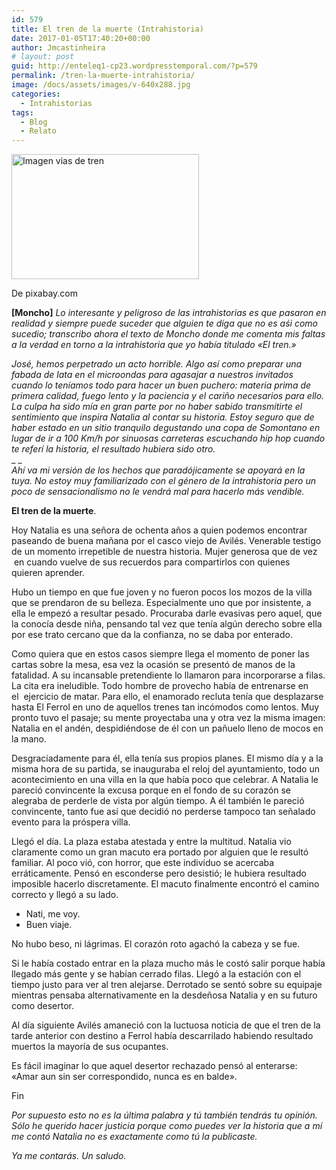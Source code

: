 ```yaml
---
id: 579
title: El tren de la muerte (Intrahistoria)
date: 2017-01-05T17:40:20+00:00
author: Jmcastinheira
# layout: post
guid: http://enteleq1-cp23.wordpresstemporal.com/?p=579
permalink: /tren-la-muerte-intrahistoria/
image: /docs/assets/images/v-640x288.jpg
categories:
  - Intrahistorias
tags:
  - Blog
  - Relato
---
```

<div id="attachment_1178" style="width: 310px" class="wp-caption alignleft">
  <a href="http://entelequia.info/docs/assets/images/v.jpg"><img aria-describedby="caption-attachment-1178" class="wp-image-1178 size-medium" src="http://entelequia.info/docs/assets/images/v-300x200.jpg" alt="Imagen vias de tren" width="300" height="200" srcset="http://entelequia.info/docs/assets/images/v-300x200.jpg 300w, http://entelequia.info/docs/assets/images/v-451x300.jpg 451w, http://entelequia.info/docs/assets/images/v.jpg 640w" sizes="(max-width: 300px) 100vw, 300px" /></a>
  
  <p id="caption-attachment-1178" class="wp-caption-text">
    De pixabay.com
  </p>
</div>

**[Moncho]** _Lo interesante y peligroso de las intrahistorias es que pasaron en realidad y siempre puede suceder que alguien te diga que no es aśi como sucedio; transcribo ahora el texto de Moncho donde me comenta mis faltas a la verdad en torno a la intrahistoria que yo había titulado «El tren.»_

_José, hemos perpetrado un acto horrible. Algo así como preparar una fabada de lata en el microondas para agasajar a nuestros invitados cuando lo teníamos todo para hacer un buen puchero: materia prima de primera calidad, fuego lento y la paciencia y el cariño necesarios para ello. La culpa ha sido mía en gran parte por no haber sabido transmitirte el sentimiento que inspira Natalia al contar su historia. Estoy seguro que de haber estado en un sitio tranquilo degustando una copa de Somontano en lugar de ir a 100 Km/h por sinuosas carreteras escuchando hip hop cuando te referí la historia, el resultado hubiera sido otro._  
_ _  
_Ahí va mi versión de los hechos que paradójicamente se apoyará en la tuya. No estoy muy familiarizado con el género de la intrahistoria pero un poco de sensacionalismo no le vendrá mal para hacerlo más vendible._

**El tren de la muerte**.

Hoy Natalia es una señora de ochenta años a quien podemos encontrar paseando de buena mañana por el casco viejo de Avilés. Venerable testigo de un momento irrepetible de nuestra historia. Mujer generosa que de vez  en cuando vuelve de sus recuerdos para compartirlos con quienes quieren aprender.

Hubo un tiempo en que fue joven y no fueron pocos los mozos de la villa que se prendaron de su belleza. Especialmente uno que por insistente, a ella le empezó a resultar pesado. Procuraba darle evasivas pero aquel, que la conocía desde niña, pensando tal vez que tenía algún derecho sobre ella por ese trato cercano que da la confianza, no se daba por enterado.

Como quiera que en estos casos siempre llega el momento de poner las cartas sobre la mesa, esa vez la ocasión se presentó de manos de la fatalidad. A su incansable pretendiente lo llamaron para incorporarse a filas. La cita era ineludible. Todo hombre de provecho había de entrenarse en el  ejercicio de matar. Para ello, el enamorado recluta tenía que desplazarse hasta El Ferrol en uno de aquellos trenes tan incómodos como lentos. Muy pronto tuvo el pasaje; su mente proyectaba una y otra vez la misma imagen: Natalia en el andén, despidiéndose de él con un pañuelo lleno de mocos en la mano.

Desgraciadamente para él, ella tenía sus propios planes. El mismo día y a la misma hora de su partida, se inauguraba el reloj del ayuntamiento, todo un acontecimiento en una villa en la que había poco que celebrar. A Natalia le pareció convincente la excusa porque en el fondo de su corazón se alegraba de perderle de vista por algún tiempo. A él también le pareció convincente, tanto fue así que decidió no perderse tampoco tan señalado evento para la próspera villa.

Llegó el día. La plaza estaba atestada y entre la multitud. Natalia vio claramente como un gran macuto era portado por alguien que le resultó familiar. Al poco vió, con horror, que este individuo se acercaba erráticamente. Pensó en esconderse pero desistió; le hubiera resultado imposible hacerlo discretamente. El macuto finalmente encontró el camino correcto y llegó a su lado.

  * Nati, me voy.
  * Buen viaje.

No hubo beso, ni lágrimas. El corazón roto agachó la cabeza y se fue.

Si le había costado entrar en la plaza mucho más le costó salir porque había llegado más gente y se habían cerrado filas. Llegó a la estación con el tiempo justo para ver al tren alejarse. Derrotado se sentó sobre su equipaje mientras pensaba alternativamente en la desdeñosa Natalia y en su futuro como desertor.

Al día siguiente Avilés amaneció con la luctuosa noticia de que el tren de la tarde anterior con destino a Ferrol había descarrilado habiendo resultado muertos la mayoría de sus ocupantes.

Es fácil imaginar lo que aquel desertor rechazado pensó al enterarse: «Amar aun sin ser correspondido, nunca es en balde».

Fin

_Por supuesto esto no es la última palabra y tú también tendrás tu opinión. Sólo he querido hacer justicia porque como puedes ver la historia que a mí me contó Natalia no es exactamente como tú la publicaste._

_Ya me contarás. Un saludo._